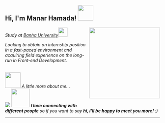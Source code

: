 <h2> Hi, I'm Manar Hamada! <img src="https://media.giphy.com/media/mGcNjsfWAjY5AEZNw6/giphy.gif" width="50"></h2>
<img align='right' src="https://media.giphy.com/media/ieyl9zmCjO4b4t6qoY/giphy.gif" width="230">
<p><em>Study at <a href="https://www.fci.bu.edu.eg/en/index.php">Banha University</a><img src="https://media.giphy.com/media/fYSnHlufseco8Fh93Z/giphy.gif" width="30"></p>
<p>Looking to obtain an internship position in a fast-paced environment and acquiring field
experience on the long-run in Front-end Development.</p>  
<br>
<img src="https://media.giphy.com/media/VgCDAzcKvsR6OM0uWg/giphy.gif" width="50"> A little more about me...  <br>
<img src="https://img.shields.io/badge/-Linkedin-blue?style=flat-square&logo=Linkedin&logoColor=white&link=https://www.linkedin.com/in/manar-hamada-42bb0921a/">
<img src="https://media.giphy.com/media/LnQjpWaON8nhr21vNW/giphy.gif" width="60"> <em><b>I love connecting with different people</b> so if you want to say <b>hi, I'll be happy to meet you more!</b> :)</em>

---
